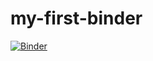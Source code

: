 # my-first-binder

[![Binder](https://mybinder.org/badge_logo.svg)](https://mybinder.org/v2/gh/dcelinsk/my-first-binder/master)
